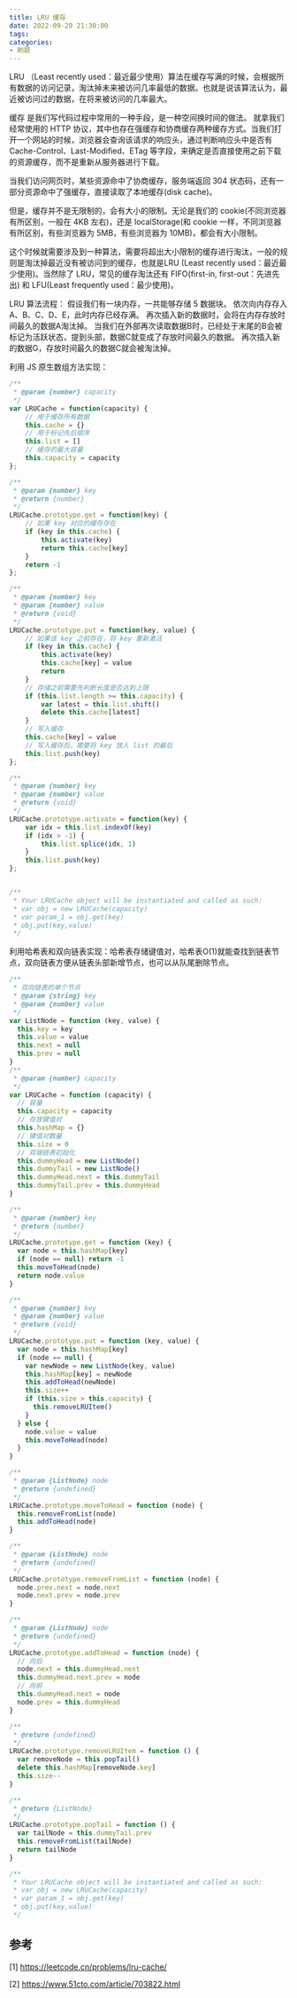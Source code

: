 ```yaml
---
title: LRU 缓存
date: 2022-09-20 21:30:00
tags:
categories:
- 刷题
---
```


LRU （Least recently used：最近最少使用）算法在缓存写满的时候，会根据所有数据的访问记录，淘汰掉未来被访问几率最低的数据。也就是说该算法认为，最近被访问过的数据，在将来被访问的几率最大。

缓存 是我们写代码过程中常用的一种手段，是一种空间换时间的做法。 就拿我们经常使用的 HTTP 协议，其中也存在强缓存和协商缓存两种缓存方式。当我们打开一个网站的时候，浏览器会查询该请求的响应头，通过判断响应头中是否有 Cache-Control、Last-Modified、ETag 等字段，来确定是否直接使用之前下载的资源缓存，而不是重新从服务器进行下载。

当我们访问网页时，某些资源命中了协商缓存，服务端返回 304 状态码，还有一部分资源命中了强缓存，直接读取了本地缓存(disk cache)。

但是，缓存并不是无限制的，会有大小的限制。无论是我们的 cookie(不同浏览器有所区别，一般在 4KB 左右)，还是 localStorage(和 cookie 一样，不同浏览器有所区别，有些浏览器为 5MB，有些浏览器为 10MB)，都会有大小限制。

这个时候就需要涉及到一种算法，需要将超出大小限制的缓存进行淘汰，一般的规则是淘汰掉最近没有被访问到的缓存，也就是LRU (Least recently used：最近最少使用)。当然除了 LRU，常见的缓存淘汰还有 FIFO(first-in, first-out：先进先出) 和 LFU(Least frequently used：最少使用)。

LRU 算法流程：
假设我们有一块内存，一共能够存储 5 数据块。
依次向内存存入A、B、C、D、E，此时内存已经存满。
再次插入新的数据时，会将在内存存放时间最久的数据A淘汰掉。
当我们在外部再次读取数据B时，已经处于末尾的B会被标记为活跃状态，提到头部，数据C就变成了存放时间最久的数据。
再次插入新的数据G，存放时间最久的数据C就会被淘汰掉。

利用 JS 原生数组方法实现：
```javascript
/**
 * @param {number} capacity
 */
var LRUCache = function(capacity) {
    // 用于缓存所有数据
    this.cache = {}
    // 用于标记先后顺序
    this.list = []
    // 缓存的最大容量
    this.capacity = capacity
};

/** 
 * @param {number} key
 * @return {number}
 */
LRUCache.prototype.get = function(key) {
    // 如果 key 对应的缓存存在
    if (key in this.cache) {
        this.activate(key)
        return this.cache[key]
    }
    return -1
};

/** 
 * @param {number} key 
 * @param {number} value
 * @return {void}
 */
LRUCache.prototype.put = function(key, value) {
    // 如果该 key 之前存在，将 key 重新激活
    if (key in this.cache) {
        this.activate(key)
        this.cache[key] = value
        return
    }
    // 存储之前需要先判断长度是否达到上限
    if (this.list.length >= this.capacity) {
        var latest = this.list.shift()
        delete this.cache[latest]
    }
    // 写入缓存
    this.cache[key] = value
    // 写入缓存后，需要将 key 放入 list 的最后
    this.list.push(key)
};

/** 
 * @param {number} key 
 * @param {number} value
 * @return {void}
 */
LRUCache.prototype.activate = function(key) {
    var idx = this.list.indexOf(key)
    if (idx > -1) {
        this.list.splice(idx, 1)
    }
    this.list.push(key)
};


/**
 * Your LRUCache object will be instantiated and called as such:
 * var obj = new LRUCache(capacity)
 * var param_1 = obj.get(key)
 * obj.put(key,value)
 */
```

利用哈希表和双向链表实现：哈希表存储键值对，哈希表O(1)就能查找到链表节点，双向链表方便从链表头部新增节点，也可以从队尾删除节点。
```javascript
/**
 * 双向链表的单个节点
 * @param {string} key
 * @param {number} value
 */
var ListNode = function (key, value) {
  this.key = key
  this.value = value
  this.next = null
  this.prev = null
}
/**
 * @param {number} capacity
 */
var LRUCache = function (capacity) {
  // 容量
  this.capacity = capacity
  // 存放键值对
  this.hashMap = {}
  // 键值对数量
  this.size = 0
  // 双端链表初始化
  this.dummyHead = new ListNode()
  this.dummyTail = new ListNode()
  this.dummyHead.next = this.dummyTail
  this.dummyTail.prev = this.dummyHead
}

/**
 * @param {number} key
 * @return {number}
 */
LRUCache.prototype.get = function (key) {
  var node = this.hashMap[key]
  if (node == null) return -1
  this.moveToHead(node)
  return node.value
}

/**
 * @param {number} key
 * @param {number} value
 * @return {void}
 */
LRUCache.prototype.put = function (key, value) {
  var node = this.hashMap[key]
  if (node == null) {
    var newNode = new ListNode(key, value)
    this.hashMap[key] = newNode
    this.addToHead(newNode)
    this.size++
    if (this.size > this.capacity) {
      this.removeLRUItem()
    }
  } else {
    node.value = value
    this.moveToHead(node)
  }
}

/**
 * @param {ListNode} node
 * @return {undefined}
 */
LRUCache.prototype.moveToHead = function (node) {
  this.removeFromList(node)
  this.addToHead(node)
}

/**
 * @param {ListNode} node
 * @return {undefined}
 */
LRUCache.prototype.removeFromList = function (node) {
  node.prev.next = node.next
  node.next.prev = node.prev
}

/**
 * @param {ListNode} node
 * @return {undefined}
 */
LRUCache.prototype.addToHead = function (node) {
  // 向后
  node.next = this.dummyHead.next
  this.dummyHead.next.prev = node
  // 向前
  this.dummyHead.next = node
  node.prev = this.dummyHead
}

/**
 * @return {undefined}
 */
LRUCache.prototype.removeLRUItem = function () {
  var removeNode = this.popTail()
  delete this.hashMap[removeNode.key]
  this.size--
}

/**
 * @return {ListNode}
 */
LRUCache.prototype.popTail = function () {
  var tailNode = this.dummyTail.prev
  this.removeFromList(tailNode)
  return tailNode
}

/**
 * Your LRUCache object will be instantiated and called as such:
 * var obj = new LRUCache(capacity)
 * var param_1 = obj.get(key)
 * obj.put(key,value)
 */

```

## 参考
[1] https://leetcode.cn/problems/lru-cache/

[2] https://www.51cto.com/article/703822.html
